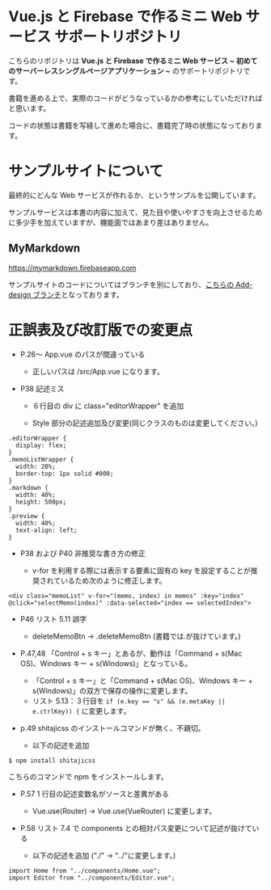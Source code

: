 # Vue.js と Firebase で作るミニ Web サービス サポートリポジトリ

こちらのリポジトリは **Vue.js と Firebase で作るミニ Web サービス ~ 初めてのサーバーレスシングルページアプリケーション ~** のサポートリポジトリです。

書籍を進める上で、実際のコードがどうなっているかの参考にしていただければと思います。

コードの状態は書籍を写経して進めた場合に、書籍完了時の状態になっております。

# サンプルサイトについて

最終的にどんな Web サービスが作れるか、というサンプルを公開しています。

サンプルサービスは本書の内容に加えて、見た目や使いやすさを向上させるために多少手を加えていますが、機能面ではあまり差はありません。

## MyMarkdown

https://mymarkdown.firebaseapp.com

サンプルサイトのコードについてはブランチを別にしており、[こちらの Add-design ブランチ](https://github.com/nabettu/mymarkdown/tree/feature/add-design)となっております。

# 正誤表及び改訂版での変更点

- P.26〜 App.vue のパスが間違っている

  - 正しいパスは /src/App.vue になります。

- P38 記述ミス

  - ６行目の div に class="editorWrapper" を追加

  - Style 部分の記述追加及び変更(同じクラスのものは変更してください。)

```
.editorWrapper {
  display: flex;
}
.memoListWrapper {
  width: 20%;
  border-top: 1px solid #000;
}
.markdown {
  width: 40%;
  height: 500px;
}
.preview {
  width: 40%;
  text-align: left;
}
```

- P38 および P40 非推奨な書き方の修正

  - v-for を利用する際には表示する要素に固有の key を設定することが推奨されているため次のように修正します。

```
<div class="memoList" v-for="(memo, index) in memos" :key="index" @click="selectMemo(index)" :data-selected="index == selectedIndex">
```

- P46 リスト 5.11 誤字

  - deleteMemoBtn → .deleteMemoBtn (書籍では.が抜けています。)

- P.47,48 「Control + s キー」とあるが、動作は「Command + s(Mac OS)、Windows キー + s(Windows)」となっている。

  - 「Control + s キー」と「Command + s(Mac OS)、Windows キー + s(Windows)」の双方で保存の操作に変更します。
  - リスト 5.13：３行目を `if (e.key == "s" && (e.metaKey || e.ctrlKey)) {` に変更します。

- p.49 shitajicss のインストールコマンドが無く、不親切。

  - 以下の記述を追加

```
$ npm install shitajicss
```

こちらのコマンドで npm をインストールします。

- P.57 1 行目の記述変数名がソースと差異がある

  - Vue.use(Router) → Vue.use(VueRouter) に変更します。

- P.58 リスト 7.4 で components との相対パス変更について記述が抜けている

  - 以下の記述を追加 ("./" → "../"に変更します。)

```
import Home from "../components/Home.vue";
import Editor from "../components/Editor.vue";
```
